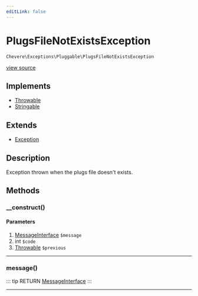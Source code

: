 ```yaml
---
editLink: false
---
```


# PlugsFileNotExistsException

`Chevere\Exceptions\Pluggable\PlugsFileNotExistsException`

[view source](https://github.com/chevere/chevere/blob/master/src/Chevere/Exceptions/Pluggable/PlugsFileNotExistsException.php)

## Implements

- [Throwable](https://www.php.net/manual/class.throwable)
- [Stringable](https://www.php.net/manual/class.stringable)

## Extends

- [Exception](../Core/Exception.md)

## Description

Exception thrown when the plugs file doesn't exists.

## Methods

### __construct()

#### Parameters

1. [MessageInterface](../../Interfaces/Message/MessageInterface.md) `$message`
2. int `$code`
3. [Throwable](https://www.php.net/manual/class.throwable) `$previous`

---

### message()

::: tip RETURN
[MessageInterface](../../Interfaces/Message/MessageInterface.md)
:::

---
